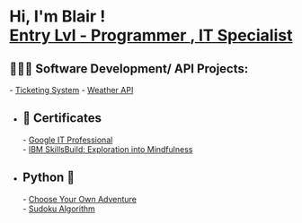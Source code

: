 <h1>Hi, I'm Blair !<br/><a href="https://github.com/BlairEthan">Entry Lvl - Programmer </a>,<a href="https://www.linkedin.com/in/blair-knowles-6798b8134/"> IT Specialist </a></h1>

<h2>👨🏾‍💻 Software Development/ API Projects:</h2>
- <a href = "https://github.com/BlairEthan/TicketingSystem/blob/main/README.md">Ticketing System</a>
- <a href = "https://github.com/BlairEthan/Weather_API"> Weather API</a>


- <h2><b> 📃 Certificates</b></h2>
  - <a href = "https://www.coursera.org/account/accomplishments/specialization/certificate/9G2D7X963BSM" > Google IT Professional </a>
  <br> - <a href ="https://www.credly.com/badges/d1a696a5-6de8-4044-9ff0-2fe92461fa8b/public_url" > IBM SkillsBuild: Exploration into Mindfulness </a></br>

- <h2><b>Python 🐍</b></h2>
  - <a href = "https://github.com/BlairEthan/ChooseYourOwnAdventure" > Choose Your Own Adventure </a>
  <br> - <a href = "https://github.com/BlairEthan/Sudoku-Game-Backtracking-Algorithm-" > Sudoku Algorithm </a> </br>






